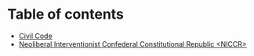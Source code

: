 # Table of contents

* [Civil Code](README.md)
* [Neoliberal Interventionist Confederal Constitutional Republic \<NICCR>](neoliberal-interventionist-confederal-constitutional-republic-less-than-niccr-greater-than.md)
